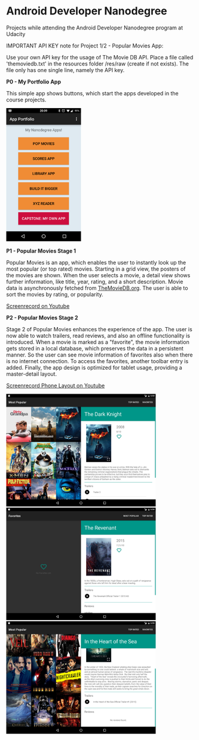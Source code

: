 # Android Developer Nanodegree

Projects while attending the Android Developer Nanodegree program at Udacity

IMPORTANT API KEY note for Project 1/2 - Popular Movies App:

Use your own API key for the usage of The Movie DB API. Place a file called 'themoviedb.txt' in the
resources folder /res/raw (create if not exists). The file only has one single line, namely the API key.

**P0 - My Portfolio App**

This simple app shows buttons, which start the apps developed in the course projects. 

<img style="position: center;" src="static/screenshots/P0 - My Portfolio App.png" width="200">

**P1 - Popular Movies Stage 1**

Popular Movies is an app, which enables the user to instantly look up the most popular (or top rated) movies. Starting in a grid view, the posters of the movies are shown. When the user selects a movie, a detail view shows further information, like title, year, rating, and a short description. Movie data is asynchronously fetched from [TheMovieDB.org](https://www.themoviedb.org/). The user is able to sort the movies by rating, or popularity. 


[Screenrecord on Youtube](https://www.youtube.com/watch?v=ZUfGoRsqetg)
    
**P2 - Popular Movies Stage 2**

Stage 2 of Popular Movies enhances the experience of the app. The user is now able to watch trailers, read reviews, and also an offline functionality is introduced. When a movie is marked as a "favorite", the movie information gets stored in a local database, which preserves the data in a persistent manner. So the user can see movie information of favorites also when there is no internet connection. To access the favorites, another toolbar entry is added. 
Finally, the app design is optimized for tablet usage, providing a master-detail layout.

[Screenrecord Phone Layout on Youtube](https://www.youtube.com/watch?v=iGYWjl--L5s)

<img style="position: center;" src="static/screenshots/P2 - Popular Movies Stage 2_Tablet_1.png" width="400">
<img style="position: center;" src="static/screenshots/P2 - Popular Movies Stage 2_Tablet_2.png" width="400">
<img style="position: center;" src="static/screenshots/P2 - Popular Movies Stage 2_Tablet_3.png" width="400">


